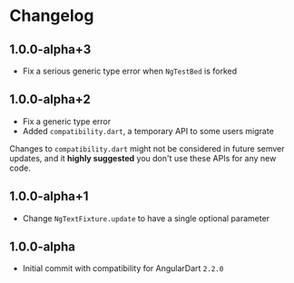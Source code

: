 # Changelog

## 1.0.0-alpha+3

- Fix a serious generic type error when `NgTestBed` is forked

## 1.0.0-alpha+2

- Fix a generic type error
- Added `compatibility.dart`, a temporary API to some users migrate

Changes to `compatibility.dart` might not be considered in future semver
updates, and it **highly suggested** you don't use these APIs for any new code.

## 1.0.0-alpha+1

- Change `NgTextFixture.update` to have a single optional parameter

## 1.0.0-alpha

- Initial commit with compatibility for AngularDart `2.2.0`
